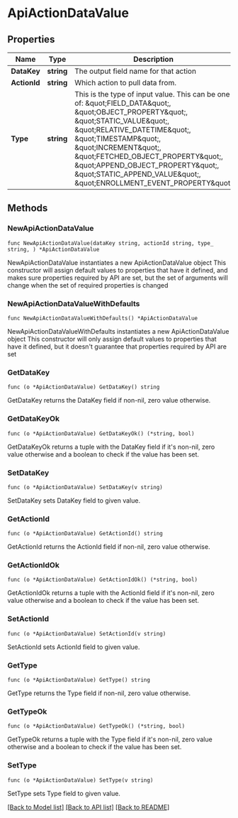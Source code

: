 # ApiActionDataValue

## Properties

Name | Type | Description | Notes
------------ | ------------- | ------------- | -------------
**DataKey** | **string** | The output field name for that action | 
**ActionId** | **string** | Which action to pull data from. | 
**Type** | **string** | This is the type of input value. This can be one of: \&quot;FIELD_DATA\&quot;, \&quot;OBJECT_PROPERTY\&quot;, \&quot;STATIC_VALUE\&quot;, \&quot;RELATIVE_DATETIME\&quot;, \&quot;TIMESTAMP\&quot;, \&quot;INCREMENT\&quot;, \&quot;FETCHED_OBJECT_PROPERTY\&quot;, \&quot;APPEND_OBJECT_PROPERTY\&quot;, \&quot;STATIC_APPEND_VALUE\&quot;, \&quot;ENROLLMENT_EVENT_PROPERTY\&quot; | [default to "FIELD_DATA"]

## Methods

### NewApiActionDataValue

`func NewApiActionDataValue(dataKey string, actionId string, type_ string, ) *ApiActionDataValue`

NewApiActionDataValue instantiates a new ApiActionDataValue object
This constructor will assign default values to properties that have it defined,
and makes sure properties required by API are set, but the set of arguments
will change when the set of required properties is changed

### NewApiActionDataValueWithDefaults

`func NewApiActionDataValueWithDefaults() *ApiActionDataValue`

NewApiActionDataValueWithDefaults instantiates a new ApiActionDataValue object
This constructor will only assign default values to properties that have it defined,
but it doesn't guarantee that properties required by API are set

### GetDataKey

`func (o *ApiActionDataValue) GetDataKey() string`

GetDataKey returns the DataKey field if non-nil, zero value otherwise.

### GetDataKeyOk

`func (o *ApiActionDataValue) GetDataKeyOk() (*string, bool)`

GetDataKeyOk returns a tuple with the DataKey field if it's non-nil, zero value otherwise
and a boolean to check if the value has been set.

### SetDataKey

`func (o *ApiActionDataValue) SetDataKey(v string)`

SetDataKey sets DataKey field to given value.


### GetActionId

`func (o *ApiActionDataValue) GetActionId() string`

GetActionId returns the ActionId field if non-nil, zero value otherwise.

### GetActionIdOk

`func (o *ApiActionDataValue) GetActionIdOk() (*string, bool)`

GetActionIdOk returns a tuple with the ActionId field if it's non-nil, zero value otherwise
and a boolean to check if the value has been set.

### SetActionId

`func (o *ApiActionDataValue) SetActionId(v string)`

SetActionId sets ActionId field to given value.


### GetType

`func (o *ApiActionDataValue) GetType() string`

GetType returns the Type field if non-nil, zero value otherwise.

### GetTypeOk

`func (o *ApiActionDataValue) GetTypeOk() (*string, bool)`

GetTypeOk returns a tuple with the Type field if it's non-nil, zero value otherwise
and a boolean to check if the value has been set.

### SetType

`func (o *ApiActionDataValue) SetType(v string)`

SetType sets Type field to given value.



[[Back to Model list]](../README.md#documentation-for-models) [[Back to API list]](../README.md#documentation-for-api-endpoints) [[Back to README]](../README.md)


